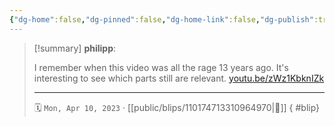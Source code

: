 ```yaml
---
{"dg-home":false,"dg-pinned":false,"dg-home-link":false,"dg-publish":true,"type":"blip","disabled rules":["yaml-title","yaml-title-alias","file-name-heading"],"title":"philipp on mastodon @ 2023-04-10","created-date":"2023-04-10T13:18:30","id":110174713310964980,"updated-date":"2025-05-02T08:50:43","dg-path":"blips/110174713310964970.md","permalink":"/blips/110174713310964970/","dgPassFrontmatter":true}
---
```


> [!summary] **philipp**:
>
> I remember when this video was all the rage 13 years ago. It's interesting to see which parts still are relevant. [youtu.be/zWz1KbknIZk](https://youtu.be/zWz1KbknIZk)
> - - -
>
> 🗓️ `Mon, Apr 10, 2023` · [[public/blips/110174713310964970\|🔗]]
{ #blip}

